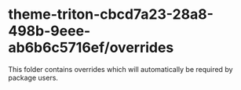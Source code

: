 # theme-triton-cbcd7a23-28a8-498b-9eee-ab6b6c5716ef/overrides

This folder contains overrides which will automatically be required by package users.
